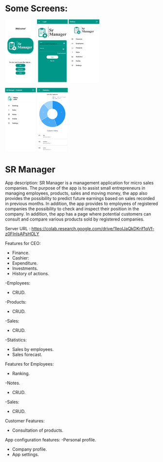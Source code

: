 # Some Screens: 

<img src="https://github.com/Stefanyvitoria/manager_app/blob/master/images/Screenshot_1614143674.png" alt="test image size" height="20%" width="20%">   <img src="https://github.com/Stefanyvitoria/manager_app/blob/master/images/Screenshot_1614143692.png" alt="test image size" height="20%" width="20%">   <img src="https://github.com/Stefanyvitoria/manager_app/blob/master/images/Screenshot_1614143548.png" alt="test image size" height="20%" width="20%">

<img src="https://github.com/Stefanyvitoria/manager_app/blob/master/images/Screenshot_1614143289.png" alt="test image size" height="20%" width="20%">   <img src="https://github.com/Stefanyvitoria/manager_app/blob/master/images/Screenshot_1614143579.png" alt="test image size" height="20%" width="20%">

# SR Manager

App description: SR Manager is a management application for micro sales companies. The purpose of the app is to assist small entrepreneurs in managing employees, products, sales and moving money, the app also provides the possibility to predict future earnings based on sales recorded in previous months. In addition, the app provides to employees of registered companies the possibility to check and inspect their position in the company. In addition, the app has a page where potential customers can consult and compare various products sold by registered companies.

Server URL : https://colab.research.google.com/drive/1IeolJaQkDKrif1qVf-z0FInIsAPsHOLY

Features for CEO:
- Finance.
- Cashier:
- Expenditure.
- Investments.
- History of actions.

-Employees:
- CRUD.

-Products:
- CRUD.

-Sales:
- CRUD.

-Statistics:
- Sales by employees.
- Sales forecast.

Features for Employees:
- Ranking.

-Notes.
- CRUD.

-Sales:
- CRUD.

Customer Features:
- Consultation of products.

App configuration features:
-Personal profile.


- Company profile.
- App settings.



